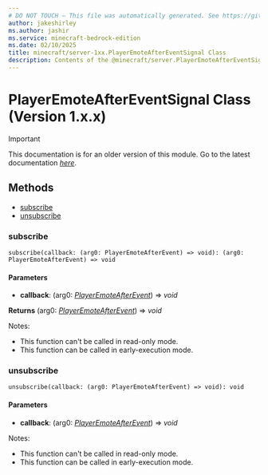 ```yaml
---
# DO NOT TOUCH — This file was automatically generated. See https://github.com/mojang/minecraftapidocsgenerator to modify descriptions, examples, etc.
author: jakeshirley
ms.author: jashir
ms.service: minecraft-bedrock-edition
ms.date: 02/10/2025
title: minecraft/server-1xx.PlayerEmoteAfterEventSignal Class
description: Contents of the @minecraft/server.PlayerEmoteAfterEventSignal class (Version 1.x.x).
---
```

# PlayerEmoteAfterEventSignal Class (Version 1.x.x)

> [!IMPORTANT]
> This documentation is for an older version of this module. Go to the latest documentation [*here*](../../../scriptapi/minecraft/server/PlayerEmoteAfterEventSignal.md).

## Methods
- [subscribe](#subscribe)
- [unsubscribe](#unsubscribe)

### **subscribe**
`
subscribe(callback: (arg0: PlayerEmoteAfterEvent) => void): (arg0: PlayerEmoteAfterEvent) => void
`

#### **Parameters**
- **callback**: (arg0: [*PlayerEmoteAfterEvent*](PlayerEmoteAfterEvent.md)) => *void*

**Returns** (arg0: [*PlayerEmoteAfterEvent*](PlayerEmoteAfterEvent.md)) => *void*
  
Notes:
- This function can't be called in read-only mode.
- This function can be called in early-execution mode.

### **unsubscribe**
`
unsubscribe(callback: (arg0: PlayerEmoteAfterEvent) => void): void
`

#### **Parameters**
- **callback**: (arg0: [*PlayerEmoteAfterEvent*](PlayerEmoteAfterEvent.md)) => *void*
  
Notes:
- This function can't be called in read-only mode.
- This function can be called in early-execution mode.
